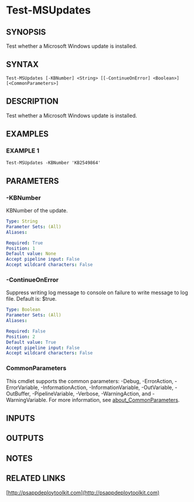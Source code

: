 ﻿---
external help file: PSAppDeployToolkit-help.xml
Module Name: PSAppDeployToolkit
online version: http://psappdeploytoolkit.com
schema: 2.0.0
---

# Test-MSUpdates

## SYNOPSIS
Test whether a Microsoft Windows update is installed.

## SYNTAX

```
Test-MSUpdates [-KBNumber] <String> [[-ContinueOnError] <Boolean>] [<CommonParameters>]
```

## DESCRIPTION
Test whether a Microsoft Windows update is installed.

## EXAMPLES

### EXAMPLE 1
```
Test-MSUpdates -KBNumber 'KB2549864'
```

## PARAMETERS

### -KBNumber
KBNumber of the update.

```yaml
Type: String
Parameter Sets: (All)
Aliases:

Required: True
Position: 1
Default value: None
Accept pipeline input: False
Accept wildcard characters: False
```

### -ContinueOnError
Suppress writing log message to console on failure to write message to log file.
Default is: $true.

```yaml
Type: Boolean
Parameter Sets: (All)
Aliases:

Required: False
Position: 2
Default value: True
Accept pipeline input: False
Accept wildcard characters: False
```

### CommonParameters
This cmdlet supports the common parameters: -Debug, -ErrorAction, -ErrorVariable, -InformationAction, -InformationVariable, -OutVariable, -OutBuffer, -PipelineVariable, -Verbose, -WarningAction, and -WarningVariable. For more information, see [about_CommonParameters](http://go.microsoft.com/fwlink/?LinkID=113216).

## INPUTS

## OUTPUTS

## NOTES

## RELATED LINKS

[http://psappdeploytoolkit.com](http://psappdeploytoolkit.com)


